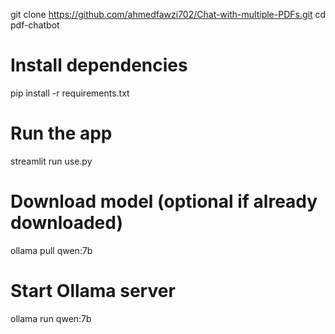 git clone https://github.com/ahmedfawzi702/Chat-with-multiple-PDFs.git
cd pdf-chatbot

# Install dependencies
pip install -r requirements.txt

# Run the app
streamlit run use.py
# Download model (optional if already downloaded)
ollama pull qwen:7b

# Start Ollama server
ollama run qwen:7b
